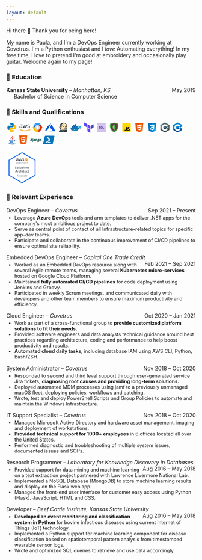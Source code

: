```yaml
---
layout: default
---
```

Hi there :wave: Thank you for being here! 

My name is Paula, and I'm a DevOps Engineer currently working at Covetrus. I'm a Python enthusiast and I _love_ Automating everything! In my free time, I love to pretend I'm good at embroidery and occasionally play guitar. Welcome again to my page!

### :book: Education
<p style="text-align:left;">
    <b>Kansas State University</b> – <i>Manhattan, KS</i>
    <span style="float:right;">
        May 2019
    </span>
  <br> 
  <span style="margin-left: 20px;">
        Bachelor of Science in Computer Science
    </span> 
</p>      

### 👷 Skills and Qualifications
 ![Python](assets/img/python.png) ![AWS](assets/img/aws.png) ![GCP](assets/img/gcp.png) ![Azure](assets/img/azure.png) ![Jenkins](assets/img/jenkins.png) ![Docker](assets/img/docker.png) ![Terraform](assets/img/terraform.png) ![SQL](assets/img/sql.png) ![MongoDB](assets/img/mongodb.png) ![JS](assets/img/js.png) ![html](assets/img/html.png) ![CSS](assets/img/css.png) ![csharp](assets/img/c-sharp.png) ![c++](assets/img/c-plus-plus.png) ![Java](assets/img/java.png)![html](assets/img/html.png) ![Django](assets/img/django.png ) ![Powershell](assets/img/ps1.png)

[<img src="assets/img/aws-certified-solutions-architect-associate-2.png">](https://www.credly.com/badges/6c7f098c-5c3a-4d65-afeb-0f6b6da6aa65/public_url)

### :briefcase: Relevant Experience 
<p style="text-align:left;">
    DevOps Engineer – <i>Covetrus</i>
    <span style="float:right;">
        Sep 2021 – Present
    </span>
    <ul style="font-size: .8rem; margin-top: -10px">
        <li>
            Leverage <b>Azure DevOps</b> tools and arm templates to deliver .NET apps for the company's most ambitious project to date.
        </li>
        <li>
        Serve as central point of contact of all Infrastructure-related topics for specific app-dev teams.</li>
        <li>
        Participate and collaborate in the continuous improvement of CI/CD pipelines to ensure optimal site reliability.
        </li>
    </ul>
</p>
<p style="text-align:left;">
    Embedded DevOps Engineer – <i>Capital One Trade Credit</i>
    <span style="float:right;">
        Feb 2021 – Sep 2021
    </span>
    <ul style="font-size: .8rem; margin-top: -10px">
        <li>
        Worked as an Embedded DevOps resource along with several Agile remote teams, managing several <b>Kubernetes micro-services</b> hosted on Google Cloud Platform.
        </li>
        <li>
        Maintained <b>fully automated CI/CD pipelines</b> for code deployment using Jenkins and Groovy.</li>
        <li>
        Participated in weekly Scrum meetings, and communicated daily with developers and other team members to ensure maximum productivity and efficiency.
        </li>
    </ul>
</p>
<p style="text-align:left;">
    Cloud Engineer – <i>Covetrus</i>
    <span style="float:right;">
        Oct 2020 – Jan 2021
    </span>
        <ul style="font-size: .8rem; margin-top: -10px">
        <li>
        Work as part of a cross-functional group to <b>provide customized platform solutions to fit their needs.</b>
        </li>
        <li>
        Provided software engineers and data analysts technical guidance around best practices regarding architecture, coding and performance to help boost productivity and results.
        </li>
        <li>
        <b>Automated cloud daily tasks</b>, including database IAM using AWS CLI, Python, Bash/ZSH.
        </li>
    </ul>
</p>
<p style="text-align:left;">
    System Administrator – <i>Covetrus</i>
    <span style="float:right;">
        Nov 2018 – Oct 2020
    </span>
        <ul style="font-size: .8rem; margin-top: -10px">
        <li>
        Responded to second and third level support through user-generated service Jira tickets, <b>diagnosing root causes and providing long-term solutions.</b>
        </li>
        <li>
        Deployed automated MDM processes using jamf to a previously unmanaged macOS fleet, deploying policies, workflows and patching. 
        </li>
        <li>
        Wrote, test and deploy PowerShell Scripts and Group Policies to automate and maintain the Windows Infrastructure. 
        </li>
    </ul>
</p>
<p style="text-align:left;">
    IT Support Specialist – <i>Covetrus</i>
    <span style="float:right;">
        Nov 2018 – Oct 2020
    </span>
    <ul style="font-size: .8rem; margin-top: -10px">
        <li>Managed Microsoft Active Directory and hardware asset management, imaging and deployment of workstations.</li>
        <li><b>Provided technical support for 1000+ employees</b> in 6 offices located all over the United States.
        </li>
        <li>Performed diagnostic and troubleshooting of multiple system issues, documented issues and SOPs.</li>
    </ul>
</p>
<p style="text-align:left;">
    Research Programmer – <i>Laboratory for Knowledge Discovery in Databases</i>
    <span style="float:right;">
        Aug 2016 – May 2018
    </span>
    <ul style="font-size: .8rem; margin-top: -10px">
    <li>Provided support for data mining and machine learning on a text extraction project partnered with Lawrence Livermore National Lab.
    </li>
    <li>Implemented a NoSQL Database (MongoDB) to store machine learning results and display on the Flask web app. 
    </li>
    <li>Managed the front-end user interface for customer easy access using Python (Flask), JavaScript, HTML and CSS. 
    </li>
</ul>
</p>
<p style="text-align:left;">
    Developer – <i>Beef Cattle Institute, Kansas State University</i>
    <span style="float:right;">
        Aug 2016 – May 2018
    </span>
    <ul style="font-size: .8rem; margin-top: -10px">
    <li><b>Developed an event monitoring and classification system in Python</b> for bovine infectious diseases using current Internet of Things (IoT) technology.
    </li>
    <li>Implemented a Python support for machine learning component for disease classification based on spatiotemporal pattern analysis from timestamped wearable sensor logs.
    </li>
    <li>Wrote and optimized SQL queries to retrieve and use data accordingly. 
    </li>
</ul>
</p> 
